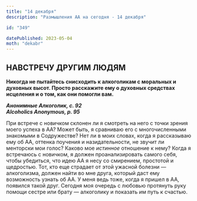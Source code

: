 ```yaml
---
title: "14 декабря"
description: "Размышления АА на сегодня - 14 декабря"

id: "349"

datePublished: 2023-05-04
moth: "dekabr"
---
```


## НАВСТРЕЧУ ДРУГИМ ЛЮДЯМ

**Никогда не пытайтесь снисходить к алкоголикам с моральных и духовных высот.
Просто расскажите ему о духовных средствах исцеления и о том, как они помогли
вам.**

**_Анонимные Алкоголик, с. 92  
Alcoholics Anonymous, p. 95_**

При встрече с новичком склонен ли я смотреть на него с точки зрения моего
успеха в АА? Может быть, я сравниваю его с многочисленными знакомыми в
Содружестве? Нет ли в моих словах, когда я рассказываю ему об АА, оттенка
поучения и назидательности, не звучит ли менторски мои голос? Каково мое
_истинное_ отношение к нему? Когда я встречаюсь с новичком, я должен
проанализировать самого себя, чтобы убедиться, что идею АА я несу со
смирением, простотой и щедростью. Тот, кто еще страдает от этой ужасной
болезни — алкоголизма, должен найти во мне друга, который даст ему возможность
узнать об АА. У меня ведь тоже, когда я пришел в АА, появился такой друг.
Сегодня моя очередь с любовью протянуть руку помощи сестре или брату —
алкоголику и показать им путь к счастью.
